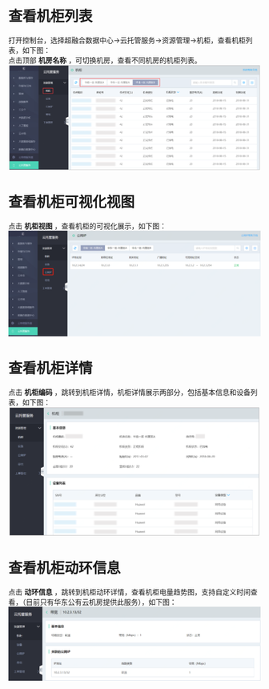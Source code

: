 # 查看机柜列表

打开控制台，选择超融合数据中心->云托管服务->资源管理->机柜，查看机柜列表，如下图：</br>
点击顶部 **机房名称** ，可切换机房，查看不同机房的机柜列表。
![机柜列表查看连接](https://github.com/jdcloudcom/cn/blob/cn-Cloud-Cabinet-Service/image/Hyper-Converged-IDC/Cloud-Cabinet-Service/CCS010.png)

# 查看机柜可视化视图
点击 **机柜视图** ，查看机柜的可视化展示，如下图：
![机柜可视化展示查看连接](https://github.com/jdcloudcom/cn/blob/cn-Cloud-Cabinet-Service/image/Hyper-Converged-IDC/Cloud-Cabinet-Service/CCS016.png)

# 查看机柜详情
点击 **机柜编码** ，跳转到机柜详情，机柜详情展示两部分，包括基本信息和设备列表，如下图：
![机柜列表导出查看连接](https://github.com/jdcloudcom/cn/blob/cn-Cloud-Cabinet-Service/image/Hyper-Converged-IDC/Cloud-Cabinet-Service/CCS012.png)

# 查看机柜动环信息
点击 **动环信息** ，跳转到机柜动环详情，查看机柜电量趋势图，支持自定义时间查看，（目前只有华东公有云机房提供此服务），如下图：
![机柜动环信息](https://github.com/jdcloudcom/cn/blob/cn-Cloud-Cabinet-Service/image/Hyper-Converged-IDC/Cloud-Cabinet-Service/CCS020.png)
